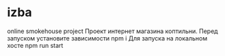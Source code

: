 # izba
online smokehouse project
Проект интернет магазина коптильни. 
Перед запуском установите зависимости npm i
Для запуска на локальном хосте npm run start